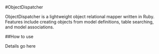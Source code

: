 #ObjectDispatcher

ObjectDispatcher is a lightweight object relational mapper written in Ruby.  Features include creating objects from model definitions, table searching, and model associations.

##How to use

Details go here
